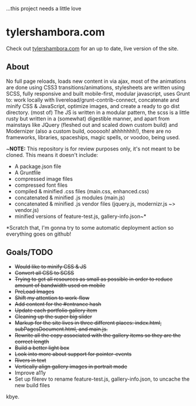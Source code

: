 ...this project needs a little love

# tylershambora.com #

Check out [tylershambora.com](http://tylershambora.com) for an up to date, live version of the site.

## About ##

No full page reloads, loads new content in via ajax, most of the animations are done using CSS3 transitions/animations, stylesheets are written using SCSS, fully responsive and built mobile-first, modular javascript, uses Grunt to: work locally with livereload/grunt-contrib-connect, concatenate and minify CSS & JavaScript, optimize images, and create a ready to go dist directory. (most of) The JS is written in a modular pattern, the scss is a little rusty but written in a (somewhat) digestible manner, and apart from mainstays like JQuery (fleshed out and scaled down custom build) and Modernizer (also a custom build, ooooooh! ahhhhhhh!), there are no frameworks, libraries, spaceships, magic spells, or voodoo, being used.

~**NOTE:** This repository is for review purposes only, it's not meant to be cloned. This means it doesn't include:
* A package.json file
* A Gruntfile
* compressed image files
* compressed font files
* compiled & minified .css files (main.css, enhanced.css)
* concatenated & minified .js modules (main.js)
* concatenated & minified .js vendor files (jquery.js, modernizr.js ~> vendor.js)
* minified versions of feature-test.js, gallery-info.json~*

\*Scratch that, I'm gonna try to some automatic deployment action so everything goes on github!

## Goals/TODO ##

*  ~~Would like to minify CSS & JS~~
*  ~~Convert all CSS to SCSS~~
*  ~~Trying to get all resources as small as possible in order to reduce amount of bandwidth used on mobile~~
*  ~~PreLoad Images~~
*  ~~Shift my attention to work-flow~~
*  ~~Add content for the #entrance hash~~
*  ~~Update each portfolio gallery item~~
*  ~~Cleaning up the super big slider~~
*  ~~Markup for the site lives in three different places: index.html, subPagesDocument.html, and main.js.~~
*  ~~Rewrite all the copy associated with the gallery items so they are the correct length~~
*  ~~Build a better light box~~
*  ~~Look into more about support for pointer-events~~
*  ~~Rivers in text~~
*  ~~Vertically align gallery images in portrait mode~~
*  Improve a11y
*  Set up filerev to rename feature-test.js, gallery-info.json, to uncache the new build files

kbye.
